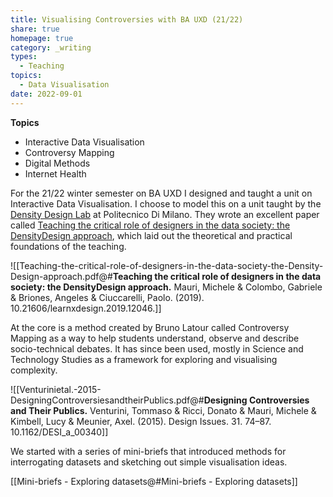 ```yaml
---
title: Visualising Controversies with BA UXD (21/22)
share: true
homepage: true
category: _writing
types:
  - Teaching
topics:
  - Data Visualisation
date: 2022-09-01
---
```



**Topics**
- Interactive Data Visualisation 
- Controversy Mapping
- Digital Methods
- Internet Health

For the 21/22 winter semester on BA UXD I designed and taught a unit on Interactive Data Visualisation. I choose to model this on a unit taught by the [Density Design Lab](https://densitydesign.org/) at Politecnico Di Milano. They wrote an excellent paper called [Teaching the critical role of designers in the data society: the DensityDesign approach](https://www.researchgate.net/publication/339884430_Teaching_the_critical_role_of_designers_in_the_data_society_the_DensityDesign_approach), which laid out the theoretical and practical foundations of the teaching. 

![[Teaching-the-critical-role-of-designers-in-the-data-society-the-Density-Design-approach.pdf@#**Teaching the critical role of designers in the data society: the DensityDesign approach.** Mauri, Michele & Colombo, Gabriele & Briones, Angeles & Ciuccarelli, Paolo. (2019). 10.21606/learnxdesign.2019.12046.]]

At the core is a method created by Bruno Latour called Controversy Mapping as a way to help students understand, observe and describe socio-technical debates. It has since been used, mostly in Science and Technology Studies as a framework for exploring and visualising complexity. 

![[Venturinietal.-2015-DesigningControversiesandtheirPublics.pdf@#**Designing Controversies and Their Publics.** Venturini, Tommaso & Ricci, Donato & Mauri, Michele & Kimbell, Lucy & Meunier, Axel. (2015). Design Issues. 31. 74–87. 10.1162/DESI_a_00340]]


We started with a series of mini-briefs that introduced methods for interrogating datasets and sketching out simple visualisation ideas.

[[Mini-briefs - Exploring datasets@#Mini-briefs - Exploring datasets]]